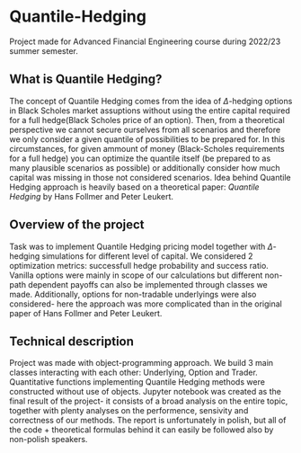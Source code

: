 # Quantile-Hedging
Project made for Advanced Financial Engineering course during 2022/23 summer semester.
## What is Quantile Hedging?
The concept of Quantile Hedging comes from the idea of $\Delta$-hedging options in Black Scholes market assuptions without using the entire capital required 
for a full hedge(Black Scholes price of an option). Then, from a theoretical perspective we cannot secure ourselves from all scenarios and therefore
we only consider a given quantile of possibilities to be prepared for. In this circumstances, for given ammount of money (Black-Scholes requirements for a full hedge) 
you can optimize the quantile itself (be prepared to as many plausible scenarios as possible) or additionally consider how much capital was missing in those not considered scenarios.
Idea behind Quantile Hedging approach is heavily based on a theoretical paper: *Quantile Hedging* by Hans Follmer and Peter Leukert.
## Overview of the project
Task was to implement Quantile Hedging pricing model together with $\Delta$-hedging simulations for different level of capital. 
We considered 2 optimization metrics: successfull hedge probability and success ratio. Vanilla options were mainly in scope of our calculations
but different non-path dependent payoffs can also be implemented through classes we made. Additionally, options for non-tradable underlyings
were also considered- here the approach was more complicated than in the original paper of Hans Follmer and Peter Leukert.
## Technical description
Project was made with object-programming approach. We build 3 main classes interacting with each other: Underlying, Option and Trader. Quantitative
functions implementing Quantile Hedging methods were constructed without use of objects. Jupyter notebook was created as the final result of the project- 
it consists of a broad analysis on the entire topic, together with plenty analyses on the performence, sensivity and correctness of our methods. The report 
is unfortunately in polish, but all of the code + theoretical formulas behind it can easily be followed also by non-polish speakers.
